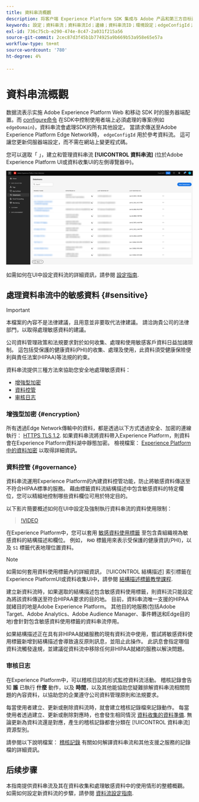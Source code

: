 ```yaml
---
title: 資料串流概觀
description: 将客户端 Experience Platform SDK 集成与 Adobe 产品和第三方目标连接起来。
keywords: 設定；資料串流；資料串流Id；邊緣；資料串流ID；環境設定；edgeConfigId；身分；ID同步已啟用；ID同步容器ID；沙箱；串流入口；事件資料集；目標；使用者端代碼；屬性代號；目標環境ID；Cookie目的地；URL目的地；Analytics設定區塊報表套裝ID；資料收集的資料準備；資料準備；對應程式；XDM對應程式；Edge上的對應程式；
exl-id: 736c75cb-e290-474e-8c47-2a031f215a56
source-git-commit: 2cec87d3f45b1b774925a9b669b53a958e65e57a
workflow-type: tm+mt
source-wordcount: '780'
ht-degree: 4%

---
```


# 資料串流概觀

数据流表示实施 Adobe Experience Platform Web 和移动 SDK 时的服务器端配置。而 [configure命令](../fundamentals/configuring-the-sdk.md) 在SDK中控制使用者端上必須處理的專案(例如 `edgeDomain`)，資料串流會處理SDK的所有其他設定。 當請求傳送至Adobe Experience Platform Edge Network時， `edgeConfigId` 用於參考資料流。 這可讓您更新伺服器端設定，而不需在網站上變更程式碼。

您可以選取「 」，建立和管理資料串流 **[!UICONTROL 資料串流]** (位於Adobe Experience Platform UI或資料收集UI的左側導覽器中)。

![UI中的資料串流索引標籤](../assets/datastreams/overview/datastreams-tab.png)

如需如何在UI中設定資料流的詳細資訊，請參閱 [設定指南](./configure.md).

## 處理資料串流中的敏感資料 {#sensitive}

>[!IMPORTANT]
>
>本檔案的內容不是法律建議，且用意並非要取代法律建議。 請洽詢貴公司的法律部門，以取得處理敏感資料的建議。

公司資料管理政策和法規要求對於如何收集、處理和使用敏感客戶資料日益加諸限制。 這包括受保護的健康資料(PHI)的收集、處理及使用，此資料須受健康保險便利與責任法案(HIPAA)等法規的約束。

資料串流提供三種方法來協助您安全地處理敏感資料：

* [增強型加密](#encryption)
* [資料控管](#governance)
* [审核日志](#audit-logs)

### 增強型加密 {#encryption}

所有透過Edge Network傳輸中的資料，都是透過以下方式透過安全、加密的連線執行： [HTTPS TLS 1.2](https://datatracker.ietf.org/doc/html/rfc5246). 如果資料串流將資料帶入Experience Platform，則資料會在Experience Platform資料湖中靜態加密。 檢視檔案： [Experience Platform中的資料加密](../../landing/governance-privacy-security/encryption.md) 以取得詳細資訊。

### 資料控管 {#governance}

資料串流運用Experience Platform的內建資料控管功能，防止將敏感資料傳送至不符合HIPAA標準的服務。 藉由標籤資料流結構描述中包含敏感資料的特定欄位，您可以精細地控制哪些資料欄位可用於特定目的。

以下影片簡要概述如何在UI中設定及強制執行資料串流的資料使用限制：

>[!VIDEO](https://video.tv.adobe.com/v/3409588/?quality=12&learn=on&speedcontrol=on)

在Experience Platform中，您可以套用 [敏感資料使用標籤](../../data-governance/labels/reference.md#sensitive) 至包含貴組織視為敏感資料的結構描述和欄位。 例如， `RHD` 標籤用來表示受保護的健康資訊(PHI)，以及 `S1` 標籤代表地理位置資料。

>[!NOTE]
>
>如需如何套用資料使用標籤內的詳細資訊， [!UICONTROL 結構描述] 索引標籤在Experience PlatformUI或資料收集UI中，請參閱 [結構描述標籤教學課程](../../xdm/tutorials/labels.md).

建立新資料流時，如果選取的結構描述包含敏感資料使用標籤，則資料流只能設定為將該資料傳送至符合HIPAA要求的目的地。 目前，資料串流唯一支援的HIPAA就緒目的地是Adobe Experience Platform。 其他目的地服務(包括Adobe Target、Adobe Analytics、Adobe Audience Manager、事件轉送和Edge目的地)會針對包含敏感資料使用標籤的資料串流停用。

如果結構描述正在具有非HIPAA就緒服務的現有資料流中使用，嘗試將敏感資料使用標籤新增到結構描述會導致違反原則訊息，並阻止此操作。 此訊息會指定哪個資料流觸發違規，並建議從資料流中移除任何非HIPAA就緒的服務以解決問題。

### 审核日志

在Experience Platform中，可以稽核日誌的形式監控資料流活動。 稽核記錄會告知 **誰** 已執行 **什麼** 動作，以及 **時間**，以及其他能協助您疑難排解資料串流相關問題的內容資料，以協助您的企業遵守公司資料管理原則和法規要求。

每當使用者建立、更新或刪除資料流時，就會建立稽核記錄檔來記錄動作。 每當使用者透過建立、更新或刪除對應時，也會發生相同情況 [資料收集的資料準備](./data-prep.md). 無論更新為資料流還是對應，產生的稽核記錄都會分類在 [!UICONTROL 資料串流] 資源型別。

請參閱以下說明檔案： [稽核記錄](../../landing/governance-privacy-security/audit-logs/overview.md) 有關如何解譯資料串流和其他支援之服務的記錄檔的詳細資訊。

## 后续步骤

本指南提供資料串流及其在資料收集和處理敏感資料中的使用情形的整體概觀。 如需如何設定新資料流的步驟，請參閱 [資料流設定指南](./configure.md).
